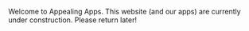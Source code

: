 Welcome to Appealing Apps. This website (and our apps) are currently under construction. Please return later!
